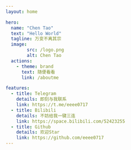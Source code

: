 ```yaml
---
layout: home

hero:
  name: "Chen Tao"
  text: "Hello World"
  tagline: 万变不离其宗
  image:
        src: /logo.png
        alt: Chen Tao
  actions:
    - theme: brand
      text: 随便看看
      link: /aboutme

features:
  - title: Telegram
    details: 即刻与我联系
    link: https://t.me/eeee0717
  - title: Bilibili
    details: 不妨给我一键三连
    link: https://space.bilibili.com/52423255
  - title: Github
    details: 欢迎Star
    link: https://github.com/eeee0717
---
```


